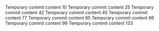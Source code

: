 Temporary commit content 10
Temporary commit content 25
Temporary commit content 42
Temporary commit content 45
Temporary commit content 77
Temporary commit content 85
Temporary commit content 86
Temporary commit content 99
Temporary commit content 133
